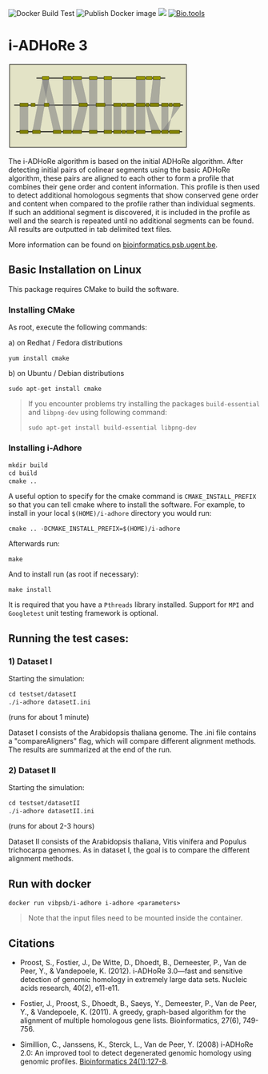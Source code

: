 ![Docker Build Test](https://github.com/VIB-PSB/i-ADHoRe/workflows/Docker%20Build%20Test/badge.svg)  ![Publish Docker image](https://github.com/VIB-PSB/i-ADHoRe/workflows/Publish%20Docker%20image/badge.svg) [![](https://images.microbadger.com/badges/version/vibpsb/i-adhore.svg)](https://microbadger.com/images/vibpsb/i-adhore "Get your own version badge on microbadger.com") [![Bio.tools](https://img.shields.io/badge/Bio.tools-i--adhore-orange.svg)](https://bio.tools/i-adhore)

# i-ADHoRe 3

![i-adhore image](iadhore.png)

The i-ADHoRe algorithm is based on the initial ADHoRe algorithm. After detecting initial pairs of colinear segments using the basic ADHoRe algorithm, these pairs are aligned to each other to form a profile that combines their gene order and content information. This profile is then used to detect additional homologous segments that show conserved gene order and content when compared to the profile rather than individual segments. If such an additional segment is discovered, it is included in the profile as well and the search is repeated until no additional segments can be found. All results are outputted in tab delimited text files.

More information can be found on [bioinformatics.psb.ugent.be](http://bioinformatics.psb.ugent.be/software/details/i--ADHoRe).

## Basic Installation on Linux

This package requires CMake to build the software.  

### Installing CMake

As root, execute the following commands:

a) on Redhat / Fedora distributions

```
yum install cmake
```

b) on Ubuntu / Debian distributions

```
sudo apt-get install cmake
```

> If you encounter problems try installing the packages `build-essential` and `libpng-dev` using following command:
> ```
> sudo apt-get install build-essential libpng-dev 
> ```

### Installing i-Adhore

```
mkdir build
cd build
cmake ..
```
A useful option to specify for the cmake command is `CMAKE_INSTALL_PREFIX` so that
you can tell cmake where to install the software. For example, to install in
your local `$(HOME)/i-adhore` directory you would run:

```
cmake .. -DCMAKE_INSTALL_PREFIX=$(HOME)/i-adhore
```

Afterwards run:

```
make
```

And to install run (as root if necessary):

```
make install
```

It is required that you have a `Pthreads` library installed.  Support for `MPI`
and `Googletest` unit testing framework is optional.

## Running the test cases:

### 1) Dataset I

Starting the simulation:

```
cd testset/datasetI
./i-adhore datasetI.ini
```

(runs for about 1 minute)

Dataset I consists of the Arabidopsis thaliana genome.  The .ini file contains a "compareAligners" flag, which will compare different alignment methods.  The results are summarized at the end of the run.

### 2) Dataset II

Starting the simulation:

```
cd testset/datasetII
./i-adhore datasetII.ini
```

(runs for about 2-3 hours)

Dataset II consists of the Arabidopsis thaliana, Vitis vinifera and Populus trichocarpa genomes.  As in dataset I, the goal is to compare the different alignment methods.


## Run with docker

```
docker run vibpsb/i-adhore i-adhore <parameters>
```

> Note that the input files need to be mounted inside the container.

## Citations

- Proost, S., Fostier, J., De Witte, D., Dhoedt, B., Demeester, P., Van de Peer, Y., & Vandepoele, K. (2012). i-ADHoRe 3.0—fast and sensitive detection of genomic homology in extremely large data sets. Nucleic acids research, 40(2), e11-e11.

- Fostier, J., Proost, S., Dhoedt, B., Saeys, Y., Demeester, P., Van de Peer, Y., & Vandepoele, K. (2011). A greedy, graph-based algorithm for the alignment of multiple homologous gene lists. Bioinformatics, 27(6), 749-756.

- Simillion, C., Janssens, K., Sterck, L., Van de Peer, Y. (2008) i-ADHoRe 2.0: An improved tool to detect degenerated genomic homology using genomic profiles. [Bioinformatics 24(1):127-8](http://dx.doi.org/doi:10.1093/bioinformatics/btm449).
